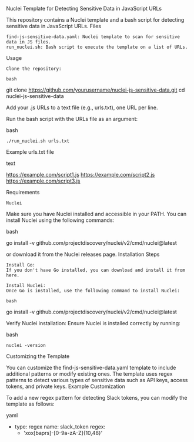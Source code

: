 Nuclei Template for Detecting Sensitive Data in JavaScript URLs

This repository contains a Nuclei template and a bash script for detecting sensitive data in JavaScript URLs.
Files

    find-js-sensitive-data.yaml: Nuclei template to scan for sensitive data in JS files.
    run_nuclei.sh: Bash script to execute the template on a list of URLs.

Usage

    Clone the repository:

    bash

git clone https://github.com/yourusername/nuclei-js-sensitive-data.git
cd nuclei-js-sensitive-data

Add your .js URLs to a text file (e.g., urls.txt), one URL per line.

Run the bash script with the URLs file as an argument:

bash

    ./run_nuclei.sh urls.txt

Example urls.txt file

text

https://example.com/script1.js
https://example.com/script2.js
https://example.com/script3.js

Requirements

    Nuclei

Make sure you have Nuclei installed and accessible in your PATH. You can install Nuclei using the following commands:

bash

go install -v github.com/projectdiscovery/nuclei/v2/cmd/nuclei@latest

or download it from the Nuclei releases page.
Installation Steps

    Install Go:
    If you don't have Go installed, you can download and install it from here.

    Install Nuclei:
    Once Go is installed, use the following command to install Nuclei:

    bash

go install -v github.com/projectdiscovery/nuclei/v2/cmd/nuclei@latest

Verify Nuclei installation:
Ensure Nuclei is installed correctly by running:

bash

    nuclei -version

Customizing the Template

You can customize the find-js-sensitive-data.yaml template to include additional patterns or modify existing ones. The template uses regex patterns to detect various types of sensitive data such as API keys, access tokens, and private keys.
Example Customization

To add a new regex pattern for detecting Slack tokens, you can modify the template as follows:

yaml

- type: regex
  name: slack_token
  regex:
    - 'xox[baprs]-[0-9a-zA-Z]{10,48}'
